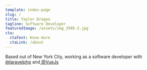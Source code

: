 ```yaml
---
template: index-page
slug: /
title: Taylor Dragoo
tagline: Software Developer
featuredImage: /assets/img_3995-2.jpg
cta:
  ctaText: Know more
  ctaLink: /about
---
```

Based out of New York City, working as a software developer with [@laravelphp](https://twitter.com/laravelphp) and[ @VueJs](https://twitter.com/VueJs)
